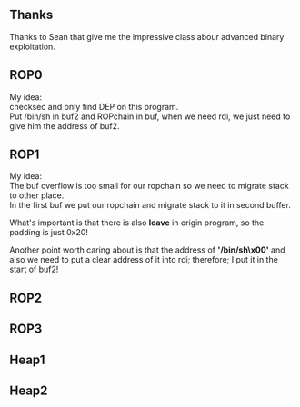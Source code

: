 ## Thanks  
Thanks to Sean that give me the impressive class abour advanced binary exploitation.

## ROP0
My idea:  
checksec and only find DEP on this program.  
Put /bin/sh in buf2 and ROPchain in buf, when we need rdi, we just need to give him the address of buf2.  
  
## ROP1 
My idea:  
The buf overflow is too small for our ropchain so we need to migrate stack to other place.  
In the first buf we put our ropchain and migrate stack to it in second buffer.  

What's important is that there is also **leave** in origin program, so the padding is just 0x20!  

Another point worth caring about is that the address of **'/bin/sh\x00'** and also we need to put a clear address of it into rdi; therefore; I put it in the start of buf2!  
  
## ROP2  
  
## ROP3  
  
## Heap1
  
## Heap2
